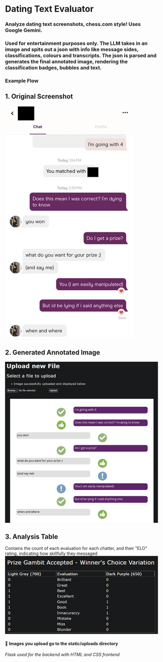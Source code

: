 # Dating Text Evaluator

### Analyze dating text screenshots, chess.com style! Uses Google Gemini.
### Used for entertainment purposes only. The LLM takes in an image and spits out a json with info like message sides, classifications, colours and transcripts. The json is parsed and generates the final annotated image, rendering the classification badges, bubbles and text.
### Example Flow ###
## 1. Original Screenshot ##
![alt text](https://github.com/elvis-p1/text-evaluator/blob/d83a2ed3e2485b5cb8527c2af0c4bf7933cd6402/examples/ex1.webp "Original Screenshot")
## 2. Generated Annotated Image ##
![alt text](https://github.com/elvis-p1/text-evaluator/blob/main/examples/ex2.png?raw=true "Annotated Image Generated")
## 3. Analysis Table ##
Contains the count of each evaluation for each chatter, and their "ELO" rating, indicating how skillfully they messaged<br />
![alt text](https://github.com/elvis-p1/text-evaluator/blob/main/examples/ex3.png?raw=true "Analysis Table")

#### 📁 Images you upload go to the static/uploads directory 
###### Flask used for the backend with HTML and CSS frontend
